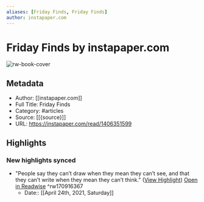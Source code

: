 ```yaml
---
aliases: [Friday Finds, Friday Finds]
author: instapaper.com
---
```

# Friday Finds by instapaper.com

![rw-book-cover](https://readwise-assets.s3.amazonaws.com/static/images/article4.6bc1851654a0.png)

## Metadata
- Author: [[instapaper.com]]
- Full Title: Friday Finds
- Category: #articles
- Source: [[{source}]]
- URL: https://instapaper.com/read/1406351599

## Highlights
### New highlights synced
- "People say they can’t draw when they mean they can’t see, and that they can’t write when they mean they can’t think." ([View Highlight](https://instapaper.com/read/1406351599/16181137)) [Open in Readwise](https://readwise.io/open/170916367) ^rw170916367
    - Date:: [[April 24th, 2021, Saturday]]
